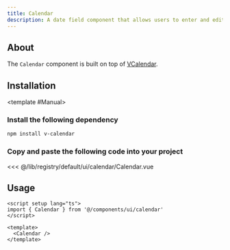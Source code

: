 ```yaml
---
title: Calendar
description: A date field component that allows users to enter and edit date.
---
```



<ComponentPreview name="CalendarDemo"  /> 

## About

The `Calendar` component is built on top of [VCalendar](https://vcalendar.io/getting-started/installation.html).

## Installation

<TabPreview name="CLI">
<template #CLI>

```bash
npx shadcn-vue@latest add calendar
```
</template>

<template #Manual>

<Steps>

### Install the following dependency

```bash
npm install v-calendar
```

### Copy and paste the following code into your project


<<< @/lib/registry/default/ui/calendar/Calendar.vue


</Steps>


</template>
</TabPreview>

## Usage

```vue
<script setup lang="ts">
import { Calendar } from '@/components/ui/calendar'
</script>

<template>
  <Calendar />
</template>
```